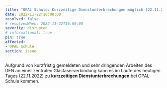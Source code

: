 ```yaml
---
title: "OPAL Schule: Kurzzeitige Dienstunterbrechungen möglich (22.11.2022)"
date: 2022-11-22T10:00:00
resolved: false
# resolvedWhen: 2022-11-22T16:00:00
severity: disrupted
# informational: true
pin: true 
affected:
- OPAL Schule
section: issue
---
```


Aufgrund von kurzfristig gemeldeten und sehr dringenden Arbeiten des DFN an einer zentralen Glasfaserverbindung kann es im Laufe des heutigen Tages (22.11.2022) zu **kurzzeitigen Dienstunterbrechungen** bei OPAL Schule kommen.
